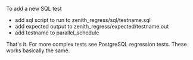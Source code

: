 To add a new SQL test

- add sql script to run to zenith_regress/sql/testname.sql
- add expected output to zenith_regress/expected/testname.out
- add testname to parallel_schedule

That's it.
For more complex tests see PostgreSQL regression tests. These works basically the same.
